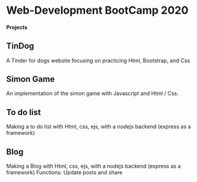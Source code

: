 # Web-Development BootCamp 2020

#### Projects


## TinDog
A Tinder for dogs website focusing on practicing Html, Bootstrap, and Css


## Simon Game
An implementation of the simon game with Javascript and Html / Css.


## To do list
Making a to do list with Html, css, ejs, with a nodejs backend (express as a framework)


## Blog

Making a Blog with Html, css, ejs, with a nodejs backend (express as a framework)
Functions:
Update posts and share




